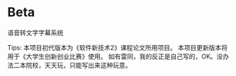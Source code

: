 # Beta
语音转文字字幕系统

Tips:
    本项目初代版本为《软件新技术2》课程论文所用项目。
    本项目更新版本将用于《大学生创新创业比赛》使用。
    如有雷同，我的反正是自己写的，OK。没办法二本院校，天天玩，只能写出来这种玩意。
